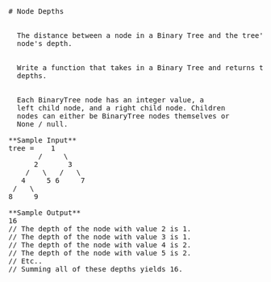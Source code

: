 <pre>
# Node Depths


  The distance between a node in a Binary Tree and the tree's root is called the
  node's depth.


  Write a function that takes in a Binary Tree and returns the sum of its nodes'
  depths.


  Each BinaryTree node has an integer value, a
  left child node, and a right child node. Children
  nodes can either be BinaryTree nodes themselves or
  None / null.

**Sample Input**
tree =    1
       /     \
      2       3
    /   \   /   \
   4     5 6     7
 /   \
8     9

**Sample Output**
16
// The depth of the node with value 2 is 1.
// The depth of the node with value 3 is 1.
// The depth of the node with value 4 is 2.
// The depth of the node with value 5 is 2.
// Etc..
// Summing all of these depths yields 16.

</pre>